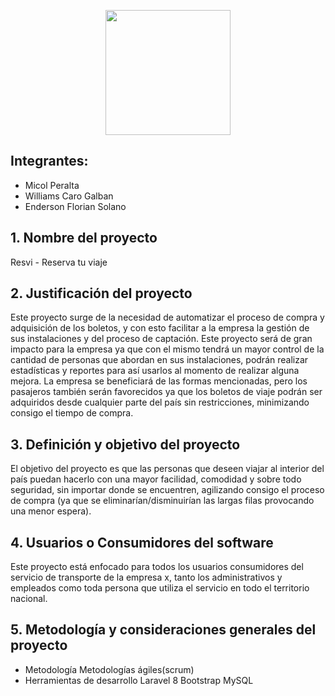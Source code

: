 <p align="center"><a href="https://www.oriontek.do/" target="_blank"><img src="https://itla.edu.do/wp-content/uploads/2021/04/logo-full-2.jpg" width="200"></a></p>

## Integrantes:
- Micol Peralta
- Williams Caro Galban
- Enderson Florian Solano

## 1. Nombre del proyecto
Resvi - Reserva tu viaje

## 2. Justificación del proyecto
Este proyecto surge de la necesidad de automatizar el proceso de compra y adquisición
de los boletos, y con esto facilitar a la empresa la gestión de sus instalaciones y del
proceso de captación.
Este proyecto será de gran impacto para la empresa ya que con el mismo tendrá un
mayor control de la cantidad de personas que abordan en sus instalaciones, podrán
realizar estadísticas y reportes para así usarlos al momento de realizar alguna mejora.
La empresa se beneficiará de las formas mencionadas, pero los pasajeros también
serán favorecidos ya que los boletos de viaje podrán ser adquiridos desde cualquier
parte del país sin restricciones, minimizando consigo el tiempo de compra.

## 3. Definición y objetivo del proyecto
El objetivo del proyecto es que las personas que deseen viajar al interior del país
puedan hacerlo con una mayor facilidad, comodidad y sobre todo seguridad, sin
importar donde se encuentren, agilizando consigo el proceso de compra (ya que se
eliminarían/disminuirían las largas filas provocando una menor espera).

## 4. Usuarios o Consumidores del software
Este proyecto está enfocado para todos los usuarios consumidores del servicio de
transporte de la empresa x, tanto los administrativos y empleados como toda persona
que utiliza el servicio en todo el territorio nacional.

##  5. Metodología y consideraciones generales del proyecto
- Metodología
Metodologías ágiles(scrum)
- Herramientas de desarrollo
Laravel 8
Bootstrap
MySQL
